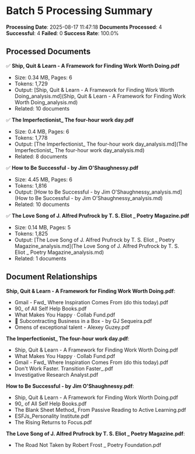 # Batch 5 Processing Summary

**Processing Date**: 2025-08-17 11:47:18
**Documents Processed**: 4
**Successful**: 4
**Failed**: 0
**Success Rate**: 100.0%

## Processed Documents

✅ **Ship, Quit & Learn - A Framework for Finding Work Worth Doing.pdf**
   - Size: 0.34 MB, Pages: 6
   - Tokens: 1,729
   - Output: [Ship, Quit & Learn - A Framework for Finding Work Worth Doing_analysis.md](Ship, Quit & Learn - A Framework for Finding Work Worth Doing_analysis.md)
   - Related: 10 documents

✅ **The Imperfectionist_ The four-hour work day.pdf**
   - Size: 0.4 MB, Pages: 6
   - Tokens: 1,778
   - Output: [The Imperfectionist_ The four-hour work day_analysis.md](The Imperfectionist_ The four-hour work day_analysis.md)
   - Related: 8 documents

✅ **How to Be Successful - by Jim O'Shaughnessy.pdf**
   - Size: 4.45 MB, Pages: 6
   - Tokens: 1,816
   - Output: [How to Be Successful - by Jim O'Shaughnessy_analysis.md](How to Be Successful - by Jim O'Shaughnessy_analysis.md)
   - Related: 10 documents

✅ **The Love Song of J. Alfred Prufrock by T. S. Eliot _ Poetry Magazine.pdf**
   - Size: 0.14 MB, Pages: 5
   - Tokens: 1,825
   - Output: [The Love Song of J. Alfred Prufrock by T. S. Eliot _ Poetry Magazine_analysis.md](The Love Song of J. Alfred Prufrock by T. S. Eliot _ Poetry Magazine_analysis.md)
   - Related: 1 documents

## Document Relationships

**Ship, Quit & Learn - A Framework for Finding Work Worth Doing.pdf**:
  - Gmail - Fwd_ Where Inspiration Comes From (do this today).pdf
  - 90_ of All Self Help Books.pdf
  - What Makes You Happy · Collab Fund.pdf
  - 💼 Subcontracting Business in a Box - by GJ Sequeira.pdf
  - Omens of exceptional talent - Alexey Guzey.pdf

**The Imperfectionist_ The four-hour work day.pdf**:
  - Ship, Quit & Learn - A Framework for Finding Work Worth Doing.pdf
  - What Makes You Happy · Collab Fund.pdf
  - Gmail - Fwd_ Where Inspiration Comes From (do this today).pdf
  - Don't Work Faster. Transition Faster_.pdf
  - Investigative Research Analyst.pdf

**How to Be Successful - by Jim O'Shaughnessy.pdf**:
  - Ship, Quit & Learn - A Framework for Finding Work Worth Doing.pdf
  - 90_ of All Self Help Books.pdf
  - The Blank Sheet Method_ From Passive Reading to Active Learning.pdf
  - ESFJs_Personality Institute.pdf
  - The Rising Returns to Focus.pdf

**The Love Song of J. Alfred Prufrock by T. S. Eliot _ Poetry Magazine.pdf**:
  - The Road Not Taken by Robert Frost _ Poetry Foundation.pdf
